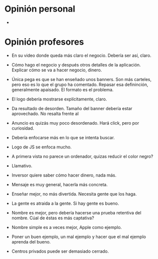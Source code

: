 # Opinión personal
- 

# Opinión profesores
- En su video donde queda más claro el negocio. Debería ser así, claro.
- Cómo hago el negocio y después otros detalles de la aplicación. Explicar cómo se va a hacer negocio, dinero.
- Única pega es que se han enseñado unos banners. Son más carteles, pero eso es lo que el grupo ha comentado. Repasar esa defininción, generalmente apaisado. El formato es el problema.
- El logo debería mostrarse explícitamente, claro.
- Da resultado de desorden. Tamaño del banner debería estar aprovechado. No resalta frente al 
- Anuncio es quizás muy poco desordenado. Hará click, pero por curiosidad.
- Debería enfocarse más en lo que se intenta buscar.

- Logo de JS se enfoca mucho.
- A primera vista no parece un ordenador, quizas reducir el color negro?
- Llamativo.
- Inversor quiere saber cómo hacer dinero, nada más.
- Mensaje es muy general, hacerla más concreta.
- Enseñar mejor, no más divertida. Necesita gente que los haga.
- La gente es atraida a la gente. Si hay gente es bueno.

- Nombre es mejor, pero debería hacerse una prueba retentiva del nombre. Cúal de éstas es más captativa?
- Nombre simple es a veces mejor, Apple como ejemplo.
+ Poner un buen ejemplo, un mal ejemplo y hacer que el mal ejemplo aprenda del bueno.
- Centros privados puede ser demasiado cerrado. 
